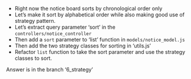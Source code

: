  - Right now the notice board sorts by chronological order only
 - Let’s make it sort by alphabetical order while also making good use of strategy pattern.
 - Let’s extract query parameter ‘sort’ in the `controllers/notice_controller`
 - Then add a `sort` parameter to ‘list’ function in `models/notice_model.js` 
 - Then add the two strategy classes for sorting in ‘utils.js’
 - Refactor `list` function to take the sort parameter and use the strategy classes to sort.

Answer is in the branch ‘6_strategy’

